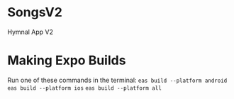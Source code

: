 # SongsV2

Hymnal App V2


# Making Expo Builds
Run one of these commands in the terminal:
`eas build --platform android`
`eas build --platform ios`
`eas build --platform all`
